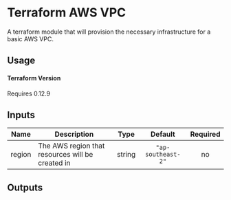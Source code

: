# Terraform AWS VPC

A terraform module that will provision the necessary infrastructure for a basic AWS VPC.


## Usage


#### Terraform Version
Requires 0.12.9



## Inputs

| Name | Description | Type | Default | Required |
|------|-------------|:----:|:-----:|:-----:|
| region | The AWS region that resources will be created in | string | `"ap-southeast-2"` | no |

## Outputs